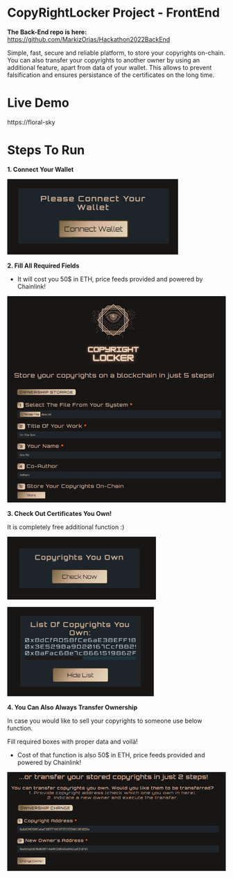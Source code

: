 
# CopyRightLocker Project - FrontEnd

**The Back-End repo is here:** https://github.com/MarkizOrias/Hackathon2022BackEnd

Simple, fast, secure and reliable platform, to store your copyrights on-chain. You can also transfer your copyrights to another owner by using an additional feature, apart from data of your wallet. This allows to prevent falsification and ensures persistance of the certificates on the long time.

# Live Demo

https://floral-sky

# Steps To Run

**1. Connect Your Wallet**

![Screenshot](.\readme_images\Connect.PNG)

**2. Fill All Required Fields**

* It will cost you 50$ in ETH, price feeds provided and powered by Chainlink!

![Screenshot](.\readme_images\Fill.PNG)

**3. Check Out Certificates You Own!**

It is completely free additional function :)

![Screenshot](.\readme_images\Copy.PNG)

![Screenshot](.\readme_images\List.PNG)

**4. You Can Also Always Transfer Ownership**

In case you would like to sell your copyrights to someone use below function.

Fill required boxes with proper data and voilà!

* Cost of that function is also 50$ in ETH, price feeds provided and powered by Chainlink!

![Screenshot](.\readme_images\Transfer.PNG)
